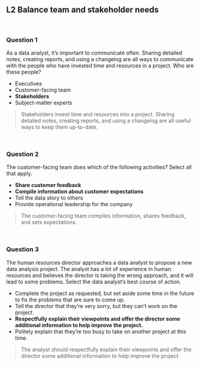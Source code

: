 ## L2 Balance team and stakeholder needs

&nbsp;

### Question 1

As a data analyst, it’s important to communicate often. Sharing detailed notes, creating reports, and using a changelog are all ways to communicate with the people who have invested time and resources in a project. Who are these people?

* Executives
* Customer-facing team
* **Stakeholders**
* Subject-matter experts

> Stakeholders invest time and resources into a project. Sharing detailed notes, creating reports, and using a changelog are all useful ways to keep them up-to-date.

&nbsp;

### Question 2

The customer-facing team does which of the following activities? Select all that apply.

* **Share customer feedback**
* **Compile information about customer expectations**
* Tell the data story to others
* Provide operational leadership for the company

> The customer-facing team compiles information, shares feedback, and sets expectations.

&nbsp;

### Question 3

The human resources director approaches a data analyst to propose a new data analysis project. The analyst has a lot of experience in human resources and believes the director is taking the wrong approach, and it will lead to some problems. Select the data analyst’s best course of action.

* Complete the project as requested, but set aside some time in the future to fix the problems that are sure to come up.
* Tell the director that they’re very sorry, but they can’t work on the project.
* **Respectfully explain their viewpoints and offer the director some additional information to help improve the project.** 
* Politely explain that they’re too busy to take on another project at this time.

> The analyst should respectfully explain their viewpoints and offer the director some additional information to help improve the project. 
